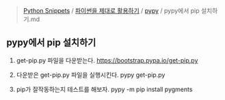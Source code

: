 > [Python Snippets](../../README.md) / [파이썬을 제대로 활용하기](../README.md) / [pypy](README.md) / pypy에서 pip 설치하기.md
## pypy에서 pip 설치하기
1. get-pip.py 파일을 다운받는다.
https://bootstrap.pypa.io/get-pip.py

2. 다운받은 get-pip.py 파일을 실행시킨다.
pypy get-pip.py

3. pip가 잘작동하는지 테스트를 해보자.
pypy -m pip install pygments